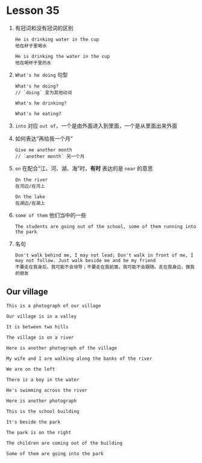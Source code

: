# Lesson 35

1. 有冠词和没有冠词的区别

   ```
   He is drinking water in the cup
   他在杯子里喝水

   He is drinking the water in the cup
   他在喝杯子里的水
   ```

2. `What's he doing` 句型

   ```
   What's he doing?
   // `doing` 变为其他动词

   What's he drinking?

   What's he eating?
   ```

3. `into` 对应 `out of`，一个是由外面进入到里面，一个是从里面出来外面

4. 如何表达“再给我一个月”

   ```
   Give me another month
   // `another month` 另一个月
   ```

5. `on` 在配合“江、河、湖、海”时，**有时** 表达的是 `near` 的意思

   ```
   On the river
   在河边/在河上

   On the lake
   在湖边/在湖上
   ```

6. `some of them` 他们当中的一些

   ```
   The students are going out of the school, some of them running into the park
   ```

7. 名句

   ```
   Don't walk behind me, I may not lead; Don't walk in front of me, I may not follow. Just walk beside me and be my friend
   不要走在我身后，我可能不会领导；不要走在我前面，我可能不会跟随。走在我身边，做我的朋友
   ```

## Our village

```
This is a photograph of our village

Our village is in a valley

It is between two hills

The village is on a river

Here is another photograph of the village

My wife and I are walking along the banks of the river

We are on the left

There is a boy in the water

He's swimming across the river

Here is another photograph

This is the school building

It's beside the park

The park is on the right

The children are coming out of the building

Some of them are going into the park
```
